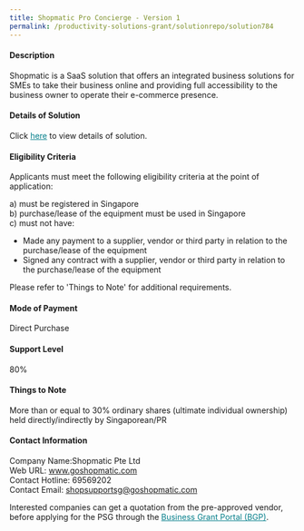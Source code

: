 ```yaml
---
title: Shopmatic Pro Concierge - Version 1
permalink: /productivity-solutions-grant/solutionrepo/solution784
---
```


#### Description

Shopmatic is a SaaS solution that offers an integrated business solutions for SMEs to take their business online and providing full accessibility to the business owner to operate their e-commerce presence.

#### Details of Solution

Click <a href='' style='color:#037e8a'>here</a> to view details of solution.

#### Eligibility Criteria

Applicants must meet the following eligibility criteria at the point of application:

a) must be registered in Singapore <br>
b) purchase/lease of the equipment must be used in Singapore <br>
c) must not have:
- Made any payment to a supplier, vendor or third party in relation to the purchase/lease of the equipment
- Signed any contract with a supplier, vendor or third party in relation to the purchase/lease of the equipment

Please refer to 'Things to Note' for additional requirements.

#### Mode of Payment
Direct Purchase

#### Support Level
80%

#### Things to Note
More than or equal to 30% ordinary shares (ultimate individual ownership) held directly/indirectly by Singaporean/PR

#### Contact Information
Company Name:Shopmatic Pte Ltd <br>Web URL: www.goshopmatic.com <br>Contact Hotline: 69569202 <br>Contact Email: shopsupportsg@goshopmatic.com <br>

Interested companies can get a quotation from the pre-approved vendor, before applying for the PSG through the <a target='_blank' style='color:#037e8a' href='https://www.businessgrants.gov.sg/'>Business Grant Portal (BGP)</a>.
